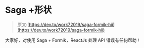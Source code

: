 # Saga +形状

> 原文:[https://dev.to/work72019/saga-formik-hii](https://dev.to/work72019/saga-formik-hii)

大家好，对使用 Saga + Formik，ReactJs 处理 API 错误有任何帮助！